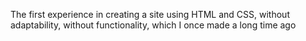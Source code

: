 The first experience in creating a site using HTML and CSS,
without adaptability, without functionality, which I once made a long time ago
